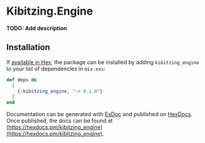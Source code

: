 # Kibitzing.Engine

**TODO: Add description**

## Installation

If [available in Hex](https://hex.pm/docs/publish), the package can be installed
by adding `kibitzing_engine` to your list of dependencies in `mix.exs`:

```elixir
def deps do
  [
    {:kibitzing_engine, "~> 0.1.0"}
  ]
end
```

Documentation can be generated with [ExDoc](https://github.com/elixir-lang/ex_doc)
and published on [HexDocs](https://hexdocs.pm). Once published, the docs can
be found at [https://hexdocs.pm/kibitzing_engine](https://hexdocs.pm/kibitzing_engine).

